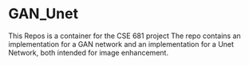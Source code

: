 # GAN_Unet
This Repos is a container for the CSE 681 project
The repo contains an implementation for a GAN network and an implementation for a Unet Network, both intended for image enhancement.

